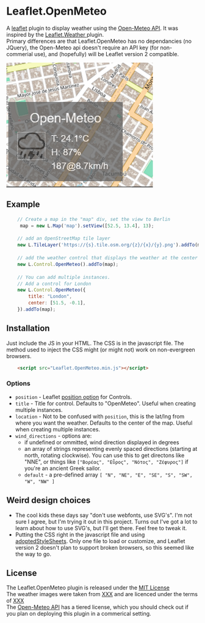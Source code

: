 # Leaflet.OpenMeteo
A [leaflet](https://leafletjs.com) plugin to display weather using
the [Open-Meteo API](https://www.open-meteo.com).  It was inspired by
the [ Leaflet.Weather ](https://github.com/oskosk/Leaflet.Weather) plugin.  
Primary differences are that Leaflet.OpenMeteo has no dependancies 
(no JQuery), the Open-Meteo api doesn't require an API key (for non-
commerial use), and (hopefully) will be Leaflet version 2 compatible. 

[<img src="screenshot.png">](./screenshot.png)

## Example
``` javascript
    // Create a map in the "map" div, set the view to Berlin
     map = new L.Map('map').setView([52.5, 13.4], 13);

    // add an OpenStreetMap tile layer
    new L.TileLayer('https://{s}.tile.osm.org/{z}/{x}/{y}.png').addTo(map);

    // add the weather control that displays the weather at the center of the map
    new L.Control.OpenMeteo().addTo(map);

    // You can add multiple instances.
    // Add a control for London
    new L.Control.OpenMeteo({
        title: "London",
        center: [51.5, -0.1],
    }).addTo(map);
```

## Installation
Just include the JS in your HTML.  The CSS is in the javascript file.  The method used to inject the CSS might (or might not) work on non-evergreen browsers.
```html
    <script src="Leaflet.OpenMeteo.min.js"></script>
```

### Options
* `position` - Leaflet [position option](https://leafletjs.com/reference.html#control-position) for Controls.
* `title` - Title for control.  Defaults to "OpenMeteo".  Useful when creating multiple instances.
* `location` - Not to be confused with `position`, this is the lat/lng from where you want the weather.  Defaults to the center of the map.  Useful when creating multiple instances.
* `wind_directions` - options are:
  * if undefined or ommitted, wind direction displayed in degrees
  * an array of strings representing evenly spaced directions (starting at north, rotating clockwise).  You can use this to get directons like "NNE", or things like `["Βορέας", "Εὖρος", "Νότος", "Ζέφυρος"]` if you're an ancient Greek sailor.
  * `default` - a pre-defined array `[ "N", "NE", "E", "SE", "S", "SW", "W", "NW" ]`

## Weird design choices
* The cool kids these days say "don't use webfonts, use SVG's".  I'm not sure I agree, but I'm trying it out in this project.  Turns out I've got a lot to learn about how to use SVG's, but I'll get there.  Feel free to tweak it.
* Putting the CSS right in the javascript file and using [adoptedStyleSheets](https://caniuse.com/?search=adoptedStyleSheets).  Only one file to load or customize, and Leaflet version 2 doesn't plan to support broken browsers, so this seemed like the way to go.

## License
The Leaflet.OpenMeteo plugin is released under the [MIT License](https://opensource.org/license/mit)<br/>
The weather images were taken from [XXX](https://github.com/xxx/yyy) and are licenced under the terms of [XXX](https://opensource.org/license/xxx)<br/>
The [Open-Meteo API](https://open-meteo.com/en/pricing) has a tiered license, which you should check out if you plan on deploying this plugin in a commerical setting.
